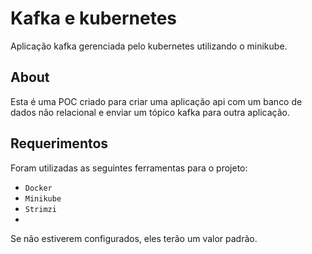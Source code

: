 # Kafka e kubernetes
Aplicação kafka gerenciada pelo kubernetes utilizando o minikube.

## About

Esta é uma POC criado para criar uma aplicação api com um banco de dados não relacional e enviar um tópico kafka para outra aplicação.

## Requerimentos

Foram utilizadas as seguintes ferramentas para o projeto:

* `Docker`
* `Minikube`
* `Strimzi`
* 
Se não estiverem configurados, eles terão um valor padrão.
